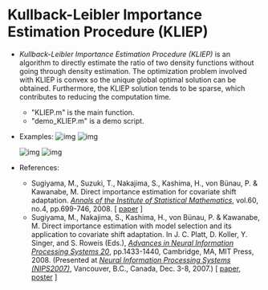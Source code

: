 # Kullback-Leibler Importance Estimation Procedure (KLIEP)

- *Kullback-Leibler Importance Estimation Procedure (KLIEP)* is an algorithm to directly estimate the ratio of two density functions without going through density estimation. The optimization problem involved with KLIEP is convex so the unique global optimal solution can be obtained. Furthermore, the KLIEP solution tends to be sparse, which contributes to reducing the computation time.

  - "KLIEP.m" is the main function.
  - "demo_KLIEP.m" is a demo script.

- Examples:
  ![img](http://www.ms.k.u-tokyo.ac.jp/software/KLIEP/KLIEP-density1.png) ![img](http://www.ms.k.u-tokyo.ac.jp/software/KLIEP/KLIEP-importance1.png)

  ![img](http://www.ms.k.u-tokyo.ac.jp/software/KLIEP/KLIEP-density2.png) ![img](http://www.ms.k.u-tokyo.ac.jp/software/KLIEP/KLIEP-importance2.png)

- References:

  - Sugiyama, M., Suzuki, T., Nakajima, S., Kashima, H., von Bünau, P. & Kawanabe, M.
    Direct importance estimation for covariate shift adaptation.
    *[Annals of the Institute of Statistical Mathematics](http://www.ism.ac.jp/editsec/aism-e.html)*, vol.60, no.4, pp.699-746, 2008.
    [ [paper](http://www.ms.k.u-tokyo.ac.jp/2008/KLIEP.pdf) ]
  - Sugiyama, M., Nakajima, S., Kashima, H., von Bünau, P. & Kawanabe, M.
    Direct importance estimation with model selection and its application to covariate shift adaptation.
    In J. C. Platt, D. Koller, Y. Singer, and S. Roweis (Eds.), *[Advances in Neural Information Processing Systems 20](http://books.nips.cc/)*, pp.1433-1440, Cambridge, MA, MIT Press, 2008.
    (Presented at *[Neural Information Processing Systems (NIPS2007)](http://www.nips.cc/)*, Vancouver, B.C., Canada, Dec. 3-8, 2007.)
    [ [paper](http://www.ms.k.u-tokyo.ac.jp/2007/NIPS2007a.pdf), [poster](http://www.ms.k.u-tokyo.ac.jp/2007/NIPS2007a-poster.pdf) ]